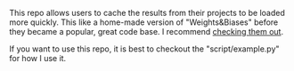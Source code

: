 This repo allows users to cache the results from their projects to be loaded more quickly. This like a home-made version of "Weights&Biases" before they became a popular, great code base. I recommend [checking them out](https://github.com/wandb).

If you want to use this repo, it is best to checkout the "script/example.py" for how I use it.